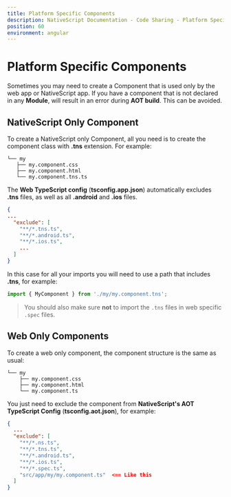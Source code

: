 ```yaml
---
title: Platform Specific Components
description: NativeScript Documentation - Code Sharing - Platform Specific Components
position: 60
environment: angular
---
```


# Platform Specific Components

Sometimes you may need to create a Component that is used only by the web app or NativeScript app.
If you have a component that is not declared in any **Module**, will result in an error during **AOT build**. This can be avoided.

## NativeScript Only Component

To create a NativeScript only Component, all you need is to create the component class with **.tns** extension. For example: 

```
└── my
   ├── my.component.css
   ├── my.component.html
   └── my.component.tns.ts
```

The **Web TypeScript config** (**tsconfig.app.json**) automatically excludes **.tns** files, as well as all **.android** and **.ios** files.

```JSON
{
...
  "exclude": [
    "**/*.tns.ts",
    "**/*.android.ts",
    "**/*.ios.ts",
    ...
  ]
}
```

In this case for all your imports you will need to use a path that includes **.tns**, for example:

```TypeScript
import { MyComponent } from './my/my.component.tns';
```

> You should also make sure **not** to import the `.tns` files in web specific `.spec` files.

## Web Only Components

To create a web only component, the component structure is the same as usual:

```
└── my
    ├── my.component.css
    ├── my.component.html
    └── my.component.ts
```

You just need to exclude the component from **NativeScript's AOT TypeScript Config** (**tsconfig.aot.json**), for example:

```JSON
{
  ...
  "exclude": [
    "**/*.ns.ts",
    "**/*.tns.ts",
    "**/*.android.ts",
    "**/*.ios.ts",
    "**/*.spec.ts",
    "src/app/my/my.component.ts"  <== Like this
  ]
}
```